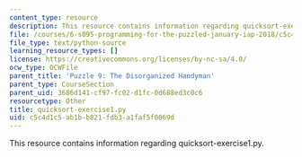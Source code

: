 ```yaml
---
content_type: resource
description: This resource contains information regarding quicksort-exercise1.py.
file: /courses/6-s095-programming-for-the-puzzled-january-iap-2018/c5c4d1c5ab1bb821fdb3a1faf5f0069d_quicksort-exercise1.py
file_type: text/python-source
learning_resource_types: []
license: https://creativecommons.org/licenses/by-nc-sa/4.0/
ocw_type: OCWFile
parent_title: 'Puzzle 9: The Disorganized Handyman'
parent_type: CourseSection
parent_uid: 3686d141-cf97-fc02-d1fc-0d688ed3c0c6
resourcetype: Other
title: quicksort-exercise1.py
uid: c5c4d1c5-ab1b-b821-fdb3-a1faf5f0069d
---
```

This resource contains information regarding quicksort-exercise1.py.